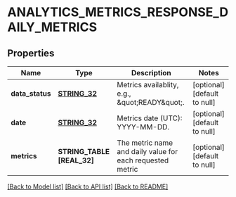 # ANALYTICS_METRICS_RESPONSE_DAILY_METRICS

## Properties
Name | Type | Description | Notes
------------ | ------------- | ------------- | -------------
**data_status** | [**STRING_32**](STRING_32.md) | Metrics availablity, e.g., \&quot;READY\&quot;. | [optional] [default to null]
**date** | [**STRING_32**](STRING_32.md) | Metrics date (UTC): YYYY-MM-DD. | [optional] [default to null]
**metrics** | **STRING_TABLE [REAL_32]** | The metric name and daily value for each requested metric | [optional] [default to null]

[[Back to Model list]](../README.md#documentation-for-models) [[Back to API list]](../README.md#documentation-for-api-endpoints) [[Back to README]](../README.md)


